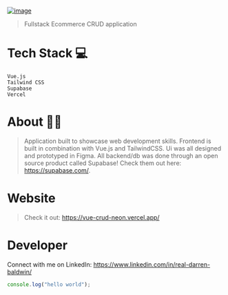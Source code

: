 [![image](https://www.linkpicture.com/q/gitLogo_1.jpg)](https://www.linkpicture.com/view.php?img=LPic61bcad4b201d11656019486)
> Fullstack Ecommerce CRUD application
# Tech Stack 💻
    Vue.js
    Tailwind CSS
    Supabase
    Vercel
    
# About 🙎‍♂️
>Application built to showcase web development skills. Frontend is built in combination with Vue.js and TailwindCSS. Ui was all designed and prototyped in         Figma. All backend/db was done through an open source product called Supabase! Check them out here: https://supabase.com/.

# Website
> Check it out: https://vue-crud-neon.vercel.app/

# Developer
Connect with me on LinkedIn: https://www.linkedin.com/in/real-darren-baldwin/

```javascript
console.log("hello world");
```
